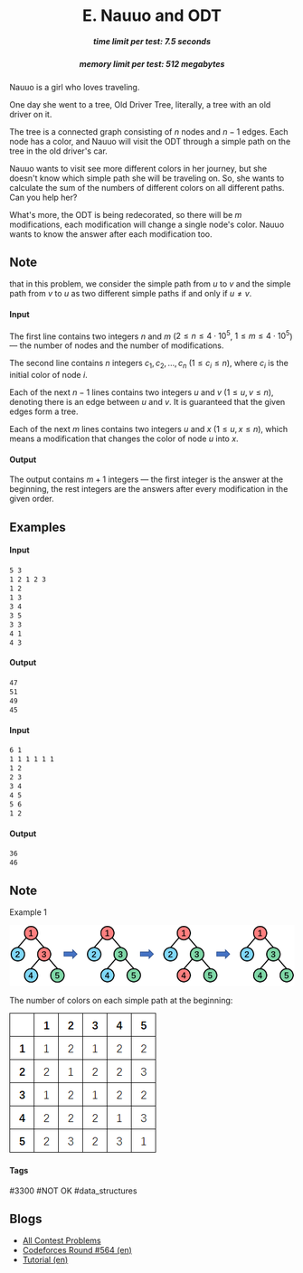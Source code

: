 <h1 style='text-align: center;'> E. Nauuo and ODT</h1>

<h5 style='text-align: center;'>time limit per test: 7.5 seconds</h5>
<h5 style='text-align: center;'>memory limit per test: 512 megabytes</h5>

Nauuo is a girl who loves traveling.

One day she went to a tree, Old Driver Tree, literally, a tree with an old driver on it.

The tree is a connected graph consisting of $n$ nodes and $n-1$ edges. Each node has a color, and Nauuo will visit the ODT through a simple path on the tree in the old driver's car.

Nauuo wants to visit see more different colors in her journey, but she doesn't know which simple path she will be traveling on. So, she wants to calculate the sum of the numbers of different colors on all different paths. Can you help her?

What's more, the ODT is being redecorated, so there will be $m$ modifications, each modification will change a single node's color. Nauuo wants to know the answer after each modification too.

## Note

 that in this problem, we consider the simple path from $u$ to $v$ and the simple path from $v$ to $u$ as two different simple paths if and only if $u\ne v$.

#### Input

The first line contains two integers $n$ and $m$ ($2\le n\le 4\cdot 10^5$, $1\le m\le 4\cdot 10^5$) — the number of nodes and the number of modifications.

The second line contains $n$ integers $c_1,c_2,\ldots,c_n$ ($1\le c_i\le n$), where $c_i$ is the initial color of node $i$.

Each of the next $n-1$ lines contains two integers $u$ and $v$ ($1\le u,v\le n$), denoting there is an edge between $u$ and $v$. It is guaranteed that the given edges form a tree.

Each of the next $m$ lines contains two integers $u$ and $x$ ($1\le u,x\le n$), which means a modification that changes the color of node $u$ into $x$.

#### Output

The output contains $m+1$ integers — the first integer is the answer at the beginning, the rest integers are the answers after every modification in the given order.

## Examples

#### Input


```text
5 3
1 2 1 2 3
1 2
1 3
3 4
3 5
3 3
4 1
4 3
```
#### Output


```text
47
51
49
45
```
#### Input


```text
6 1
1 1 1 1 1 1
1 2
2 3
3 4
4 5
5 6
1 2
```
#### Output


```text
36
46
```
## Note

Example 1

![](images/ba964c00512c12f333eae811da1f859541650043.png)

The number of colors on each simple path at the beginning:

![](images/b3a18ddb47370c5c1cee89a5e6362ee45a30befc.png)



#### Tags 

#3300 #NOT OK #data_structures 

## Blogs
- [All Contest Problems](../Codeforces_Round_564_(Div._1).md)
- [Codeforces Round #564 (en)](../blogs/Codeforces_Round_564_(en).md)
- [Tutorial (en)](../blogs/Tutorial_(en).md)

